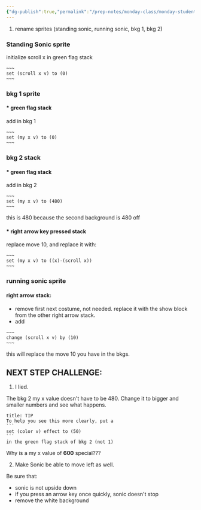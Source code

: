 ```yaml
---
{"dg-publish":true,"permalink":"/prep-notes/monday-class/monday-student-h/","dgHomeLink":true,"dgPassFrontmatter":false}
---
```



1. rename sprites (standing sonic, running sonic, bkg 1, bkg 2)

### Standing Sonic sprite
initialize scroll x in green flag stack
```ad-scratch
~~~
set (scroll x v) to (0)
~~~
``` 



### bkg 1 sprite
#### * green flag stack
add  in bkg 1

```ad-scratch
~~~
set (my x v) to (0)
~~~
``` 

### bkg 2 stack
#### * green flag stack
add  in bkg 2

```ad-scratch
~~~
set (my x v) to (480)
~~~
``` 
this is 480 because the second background is 480 off

#### * right arrow key pressed stack

replace move 10, and replace it with:

```ad-scratch
~~~
set (my x v) to ((x)-(scroll x))
~~~
```




### running sonic sprite

#### right arrow stack:

* remove first next costume, not needed. replace it with the show block from the other right arrow stack. 
* add 
```ad-scratch
~~~
change (scroll x v) by (10) 
~~~
``` 

this will replace the move 10 you have in the bkgs.

## NEXT STEP CHALLENGE:

1. I lied. 

The bkg 2 my x value doesn't have to be 480. Change it to bigger and smaller numbers and see what happens.

````ad-scratch
title: TIP
To help you see this more clearly, put a 
```
set (color v) effect to (50)
```
in the green flag stack of bkg 2 (not 1)

````

Why is a my x value of **600** special???

2. Make Sonic be able to move left as well.

Be sure that:
* sonic is not upside down
* if you press an arrow key once quickly, sonic doesn't stop
* remove the white background



